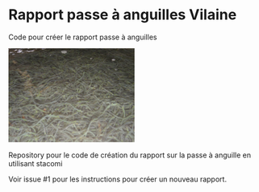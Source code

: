 # Rapport passe à anguilles Vilaine

  Code pour créer le rapport passe à anguilles

<img src="/image/civelles_bac.JPG" alt="civelles" width="250"/>

Repository pour le code de création du rapport sur la passe à anguille en utilisant stacomi

Voir issue #1 pour les instructions pour créer un nouveau rapport.
